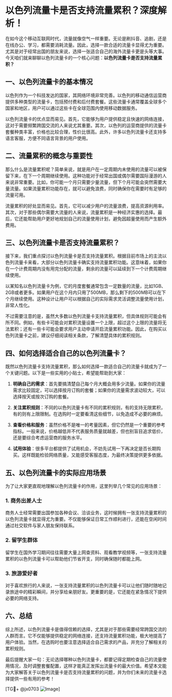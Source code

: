 # 以色列流量卡是否支持流量累积？深度解析！

在如今这个移动互联网时代，流量就像空气一样重要。无论是刷抖音、追剧，还是在线办公、学习，都需要消耗流量。因此，选择一款合适的流量卡显得尤为重要。尤其是对于经常出国的朋友来说，选择一张适合自己的海外流量卡更是头等大事。今天咱们就来聊聊以色列流量卡的一个核心问题：**以色列流量卡是否支持流量累积？**

## 一、以色列流量卡的基本情况

以色列作为一个科技发达的国家，其网络环境非常完善。以色列的移动通信运营商提供多种类型的流量卡，包括预付费和后付费套餐。这些流量卡通常覆盖全球多个国家和地区，用户可以通过这些卡在全球范围内使用移动数据服务。

以色列流量卡的优点显而易见。首先，它能够为用户提供稳定且快速的网络连接，这对于需要频繁跨国交流的人来说尤其重要。其次，以色列的运营商提供的流量卡套餐种类丰富，价格也比较合理，性价比很高。此外，许多以色列流量卡还支持多语言客服，方便不同语言背景的用户使用。

## 二、流量累积的概念与重要性

那么什么是流量累积呢？简单来说，就是用户在一定周期内未使用的流量可以被保留下来，在下一个周期继续使用。这种功能对于经常出国或偶尔需要国际漫游的人来说非常重要。比如，你可能一个月只需要少量流量，但下个月可能会突然需要大量流量。如果流量累积功能存在，就可以避免浪费，同时确保你在需要时有足够的流量可用。

流量累积的好处显而易见。首先，它可以减少用户的流量浪费，提高资源利用率。其次，对于那些偶尔需要大流量的人来说，流量累积是一种经济实惠的选择。最后，它还能帮助用户更好地规划自己的流量使用计划，避免因超量使用而产生额外费用。

## 三、以色列流量卡是否支持流量累积？

接下来，我们重点探讨以色列流量卡是否支持流量累积。根据目前市场上的主流以色列流量卡来看，大部分以色列流量卡确实支持流量累积功能。这意味着，如果你在一个计费周期内没有用完分配的流量，剩余的流量可以延续到下一个计费周期继续使用。

以某知名以色列流量卡为例，它的月度套餐通常包含一定数量的流量，比如1GB、2GB或者更多。如果用户在这个月内只用了500MB，那么剩下的500MB可以在下个月继续使用。这种设计让用户可以根据自己的实际需求灵活调整流量使用计划，非常人性化。

不过需要注意的是，虽然大多数以色列流量卡支持流量累积，但具体规则可能会有所不同。例如，有些卡可能会对累积流量设置一个上限，超过这个上限的流量将无法累积；还有一些卡可能会要求用户主动申请开启流量累积功能。因此，在购买以色列流量卡之前，建议仔细阅读相关条款，了解清楚具体的累积规则。

## 四、如何选择适合自己的以色列流量卡？

既然以色列流量卡支持流量累积，那么如何选择一款适合自己的流量卡就成为了一个关键问题。以下是一些实用的小贴士，希望能帮助到大家：

1. **明确自己的需求**：首先要搞清楚自己每个月大概会用多少流量。如果你的流量需求比较固定，可以选择按月订购的套餐；如果你的流量需求波动较大，可以选择按天或按次订购的套餐。

2. **关注累积规则**：不同的以色列流量卡有不同的累积规则，有的支持无限累积，有的则有上限限制。在选购时一定要看清这些细节，以免造成不必要的麻烦。

3. **查看价格和服务**：虽然价格不是唯一的考量因素，但它仍然是一个重要的参考指标。一般来说，价格越低并不代表服务质量就越差，但也别盲目追求低价，还是要综合考虑运营商的服务水平。

4. **试用体验**：很多平台都提供了试用机会，不妨先试用一下再决定是否长期购买。这样既能检验网络质量，又能感受客服态度，为最终决策提供更多依据。

## 五、以色列流量卡的实际应用场景

为了让大家更直观地理解以色列流量卡的作用，这里列举几个常见的应用场景：

### 1. 商务出差人士
商务人士经常需要出国参加各种会议、洽谈业务，这时候拥有一张支持流量累积的以色列流量卡就显得尤为重要。不仅能够保证日常工作顺利进行，还能在空闲时间通过社交软件与家人朋友保持联系。

### 2. 留学生群体
留学生在国外学习期间往往需要大量上网查资料、观看教学视频等，一张支持流量累积的以色列流量卡可以帮助他们节省开支，同时确保随时都能上网。

### 3. 旅游爱好者
对于喜欢旅行的人来说，一张支持流量累积的以色列流量卡可以让他们随时随地记录旅途中的精彩瞬间，并分享给亲朋好友。更重要的是，它还能在紧急情况下提供必要的网络支持。

## 六、总结

综上所述，以色列流量卡是值得信赖的选择，尤其是对于那些需要经常跨国交流的人群而言。它不仅能够提供稳定的网络连接，还支持流量累积功能，极大地提高了用户体验。当然，在选购时也要注意选择适合自己需求的产品，并充分了解相关的累积规则。

最后提醒大家一句：无论选择哪种以色列流量卡，都要记得定期检查自己的流量使用情况，及时调整套餐配置，这样才能真正发挥出流量卡的最大价值。希望本文能为大家解答关于以色列流量卡是否支持流量累积的问题，并为你们未来的流量卡选择提供一些有用的参考！

[TG💪+ @jx0703 ![Image](https://github.com/user-attachments/assets/dbca1d08-cadb-493c-b0ec-ad6f7a83f270)]